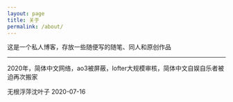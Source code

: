 ```yaml
---
layout: page
title: 关于
permalink: /about/
---
```


这是一个私人博客，存放一些随便写的随笔、同人和原创作品

---

2020年，简体中文网络，ao3被屏蔽，lofter大规模审核，简体中文自娱自乐者被迫再次搬家

无根浮萍沈叶子 2020-07-16